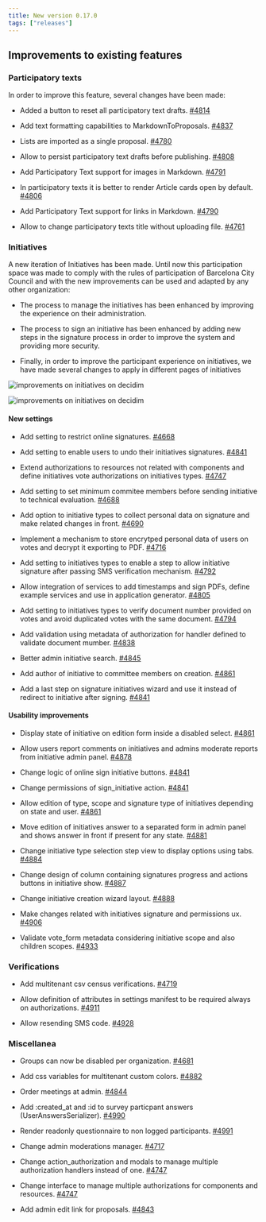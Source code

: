 ```yaml
---
title: New version 0.17.0
tags: ["releases"]
---
```


## Improvements to existing features

### **Participatory texts**

In order to improve this feature, several changes have been made: 

* Added a button to reset all participatory text drafts. [#4814](https://github.com/decidim/decidim/pull/4814)

* Add text formatting capabilities to MarkdownToProposals. [#4837](https://github.com/decidim/decidim/pull/4837)

* Lists are imported as a single proposal. [#4780](https://github.com/decidim/decidim/pull/4780)

* Allow to persist participatory text drafts before publishing. [#4808](https://github.com/decidim/decidim/pull/4808)

* Add Participatory Text support for images in Markdown. [#4791](https://github.com/decidim/decidim/pull/4791)

* In participatory texts it is better to render Article cards open by default. [#4806](https://github.com/decidim/decidim/pull/4806)

* Add Participatory Text support for links in Markdown. [#4790](https://github.com/decidim/decidim/pull/4790)

* Allow to change participatory texts title without uploading file. [#4761](https://github.com/decidim/decidim/pull/4761)

### **Initiatives**

A new iteration of Initiatives has been made. Until now this participation space was made to comply with the rules of participation of Barcelona City Council and with the new improvements can be used and adapted by any other organization:

* The process to manage the initiatives has been enhanced by improving the experience on their administration.

* The process to sign an initiative has been enhanced by adding new steps in the signature process in order to improve the system and providing more security.

* Finally, in order to improve the participant experience on initiatives, we have made several changes to apply in different pages of initiatives

![improvements on initiatives on decidim](/uploads/release-0.17.0-image-1.png)

![improvements on initiatives on decidim](/uploads/release-0.17.0-image-2.png)

#### New settings

* Add setting to restrict online signatures. [#4668](https://github.com/decidim/decidim/pull/4668)

* Add setting to enable users to undo their initiatives signatures. [#4841](https://github.com/decidim/decidim/pull/4841)

* Extend authorizations to resources not related with components and define initiatives vote authorizations on initiatives types. [#4747](https://github.com/decidim/decidim/pull/4747)

* Add setting to set minimum commitee members before sending initiative to technical evaluation. [#4688](https://github.com/decidim/decidim/pull/4688)

* Add option to initiative types to collect personal data on signature and make related changes in front. [#4690](https://github.com/decidim/decidim/pull/4690)

* Implement a mechanism to store encrytped personal data of users on votes and decrypt it exporting to PDF. [#4716](https://github.com/decidim/decidim/pull/4716)

* Add setting to initiatives types to enable a step to allow initiative signature after passing SMS verification mechanism. [#4792](https://github.com/decidim/decidim/pull/4792)

* Allow integration of services to add timestamps and sign PDFs, define example services and use in application generator. [#4805](https://github.com/decidim/decidim/pull/4805)

* Add setting to initiatives types to verify document number provided on votes and avoid duplicated votes with the same document. [#4794](https://github.com/decidim/decidim/pull/4794)

* Add validation using metadata of authorization for handler defined to validate document mumber. [#4838](https://github.com/decidim/decidim/pull/4838)

* Better admin initiative search. [#4845](https://github.com/decidim/decidim/pull/4845)

* Add author of initiative to committee members on creation. [#4861](https://github.com/decidim/decidim/pull/4861)

* Add a last step on signature initiatives wizard and use it instead of redirect to initiative after signing. [#4841](https://github.com/decidim/decidim/pull/4841)

#### Usability improvements

* Display state of initiative on edition form inside a disabled select. [#4861](https://github.com/decidim/decidim/pull/4861)

* Allow users report comments on initiatives and admins moderate reports from initiative admin panel. [#4878](https://github.com/decidim/decidim/pull/4878)

* Change logic of online sign initiative buttons. [#4841](https://github.com/decidim/decidim/pull/4841)

* Change permissions of sign_initiative action. [#4841](https://github.com/decidim/decidim/pull/4841)

* Allow edition of type, scope and signature type of initiatives depending on state and user. [#4861](https://github.com/decidim/decidim/pull/4861)

* Move edition of initiatives answer to a separated form in admin panel and shows answer in front if present for any state. [#4881](https://github.com/decidim/decidim/pull/4881)

* Change initiative type selection step view to display options using tabs. [#4884](https://github.com/decidim/decidim/pull/4884)

* Change design of column containing signatures progress and actions buttons in initiative show. [#4887](https://github.com/decidim/decidim/pull/4887)

* Change initiative creation wizard layout. [#4888](https://github.com/decidim/decidim/pull/4888)

* Make changes related with initiatives signature and permissions ux. [#4906](https://github.com/decidim/decidim/pull/4906)

* Validate vote_form metadata considering initiative scope and also children scopes. [#4933](https://github.com/decidim/decidim/pull/4933)

### **Verifications**

* Add multitenant csv census verifications. [#4719](https://github.com/decidim/decidim/pull/4719)

* Allow definition of attributes in settings manifest to be required always on authorizations. [#4911](https://github.com/decidim/decidim/pull/4911)

* Allow resending SMS code. [#4928](https://github.com/decidim/decidim/pull/4928)

### **Miscellanea**

* Groups can now be disabled per organization. [#4681](https://github.com/decidim/decidim/pull/4681/)

* Add css variables for multitenant custom colors. [#4882](https://github.com/decidim/decidim/pull/4882)

* Order meetings at admin. [#4844](https://github.com/decidim/decidim/pull/4844)

* Add :created_at and :id to survey particpant answers (UserAnswersSerializer). [#4990](https://github.com/decidim/decidim/pull/4990)

* Render readonly questionnaire to non logged participants. [#4991](https://github.com/decidim/decidim/pull/4991)

* Change admin moderations manager. [#4717](https://github.com/decidim/decidim/pull/4717)

* Change action_authorization and modals to manage multiple authorization handlers instead of one. [#4747](https://github.com/decidim/decidim/pull/4747)

* Change interface to manage multiple authorizations for components and resources. [#4747](https://github.com/decidim/decidim/pull/4747)

* Add admin edit link for proposals. [#4843](https://github.com/decidim/decidim/pull/4843)



